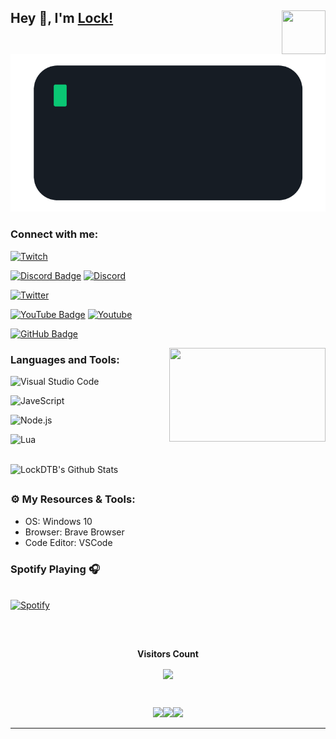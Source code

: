 ## Hey 👋, I'm [Lock!](https://github.com/LockDTB) <img align="right" height="70" width="70" alt="" src="https://cdn.discordapp.com/attachments/819865029670862860/864051629510492160/Tyler_emoji.png" />

[<img src="hello-world.gif" />](https://github.com/LockDTB)

### Connect with me:

[![Twitch](https://img.shields.io/twitch/status/LockDTB?style=social)](https://img.shields.io/twitch/status/LockDTB?style=social)

[![Discord Badge](https://img.shields.io/badge/-Discord-0e76a8?style=flat-square&logo=Discord&logoColor=white)](https://discord.gg/GPfCw4T8Z7)
[![Discord](https://img.shields.io/discord/729297852852862977?logo=discord)](https://discord.gg/GPfCw4T8Z7)

[![Twitter](https://img.shields.io/twitter/follow/LockDTB?style=social&logo=twitter)](https://twitter.com/LockDTB)

[![YouTube Badge](https://img.shields.io/badge/-YouTube-e02828?style=flat-square&logo=YouTube&logoColor=white)](https://www.youtube.com/channel/UC1ce0f6-IxvaiwwsmaBE0Bw)
[![Youtube](https://img.shields.io/youtube/channel/subscribers/UC1ce0f6-IxvaiwwsmaBE0Bw?style=social)](https://www.youtube.com/channel/UC1ce0f6-IxvaiwwsmaBE0Bw)

[![GitHub Badge](https://img.shields.io/badge/-GitHub-ffffff?style=flat-square&logo=Github&logoColor=black)](https://github.com/LockDTB)


<img align="right" height="150" width="250" alt="" src="https://raw.githubusercontent.com/abhisheknaiidu/abhisheknaiidu/master/code.gif" />


### Languages and Tools:

![Visual Studio Code](https://img.shields.io/badge/VisualStudioCode-0078d7.svg?style=for-the-badge&logo=visual-studio-code&logoColor=white)&nbsp;

![JaveScript](https://img.shields.io/badge/-JavaScript-black?style=flat-square&logo=javascript)&nbsp;

![Node.js](https://img.shields.io/badge/node.js-%2343853D.svg?style=for-the-badge&logo=node-dot-js&logoColor=white)&nbsp;

![Lua](https://img.shields.io/badge/lua-%232C2D72.svg?style=for-the-badge&logo=lua&logoColor=white)&nbsp;

##

<img align="center" alt="LockDTB's Github Stats" src="https://github-readme-stats-git-master-lockdtb.vercel.app//api?username=LockDTB&show_icons=true&hide_border=true" />

##

### ⚙️ My Resources & Tools:

- OS: Windows 10
- Browser: Brave Browser
- Code Editor: VSCode

### Spotify Playing 🎧

&nbsp; <br> [![Spotify](https://novatorem-two-dun.vercel.app/api/spotify)](https://open.spotify.com/user/21zaodvhoz7ke2nocopw4ghna)

##

<!-- START NEW SECTION -->
<div align="center">
<br><p align="centre"><b>Visitors Count</b></p>  
<p align="center"><img align="center" src="https://profile-counter.glitch.me/%7BLockDTB%7D/count.svg" /></p> 
<br></div>

<p align="center">
<img align="" height='120px' src="https://github.com/aryashah2k/aryashah2k/blob/main/assets/Geometric%20White.gif" /><img align="" height='120px' src="https://raw.githubusercontent.com/rodrigograca31/rodrigograca31/master/matrix.svg" /><img align="" height='120px' src="https://github.com/aryashah2k/aryashah2k/blob/main/assets/Geometric%20White.gif" />
</p>
<hr>

